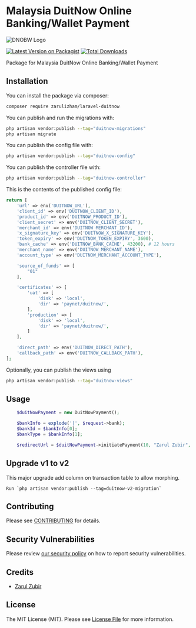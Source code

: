 # Malaysia DuitNow Online Banking/Wallet Payment

![DNOBW Logo](https://i.ibb.co/Bjc0Fyv/dnobw.png)

[![Latest Version on Packagist](https://img.shields.io/packagist/v/zarulizham/laravel-duitnow.svg?style=flat-square)](https://packagist.org/packages/zarulizham/laravel-duitnow)
[![Total Downloads](https://img.shields.io/packagist/dt/zarulizham/laravel-duitnow.svg?style=flat-square)](https://packagist.org/packages/zarulizham/laravel-duitnow)

Package for Malaysia DuitNow Online Banking/Wallet Payment

## Installation

You can install the package via composer:

```bash
composer require zarulizham/laravel-duitnow
```

You can publish and run the migrations with:

```bash
php artisan vendor:publish --tag="duitnow-migrations"
php artisan migrate
```

You can publish the config file with:

```bash
php artisan vendor:publish --tag="duitnow-config"
```

You can publish the controller file with:

```bash
php artisan vendor:publish --tag="duitnow-controller"
```

This is the contents of the published config file:

```php
return [
    'url' => env('DUITNOW_URL'),
    'client_id' => env('DUITNOW_CLIENT_ID'),
    'product_id' => env('DUITNOW_PRODUCT_ID'),
    'client_secret' => env('DUITNOW_CLIENT_SECRET'),
    'merchant_id' => env('DUITNOW_MERCHANT_ID'),
    'x_signature_key' => env('DUITNOW_X_SIGNATURE_KEY'),
    'token_expiry' => env('DUITNOW_TOKEN_EXPIRY', 3600),
    'bank_cache' => env('DUITNOW_BANK_CACHE', 43200), # 12 hours
    'merchant_name' => env('DUITNOW_MERCHANT_NAME'),
    'account_type' => env('DUITNOW_MERCHANT_ACCOUNT_TYPE'),

    'source_of_funds' => [
        "01"
    ],

    'certificates' => [
        'uat' => [
            'disk' => 'local',
            'dir' => 'paynet/duitnow/',
        ],
        'production' => [
            'disk' => 'local',
            'dir' => 'paynet/duitnow/',
        ]
    ],

    'direct_path' => env('DUITNOW_DIRECT_PATH'),
    'callback_path' => env('DUITNOW_CALLBACK_PATH'),
];
```

Optionally, you can publish the views using

```bash
php artisan vendor:publish --tag="duitnow-views"
```

## Usage

```php
    $duitNowPayment = new DuitNowPayment();

    $bankInfo = explode('|', $request->bank);
    $bankId = $bankInfo[0];
    $bankType = $bankInfo[1];

    $redirectUrl = $duitNowPayment->initiatePayment(10, "Zarul Zubir", $bankType, "Ref: " . rand(100, 200), $bankId, 'A1000001');
```

## Upgrade v1 to v2

This major upgrade add column on transaction table to allow morphing.

```
Run `php artisan vendor:publish --tag=duitnow-v2-migration`
```

## Contributing

Please see [CONTRIBUTING](.github/CONTRIBUTING.md) for details.

## Security Vulnerabilities

Please review [our security policy](../../security/policy) on how to report security vulnerabilities.

## Credits

-   [Zarul Zubir](https://github.com/zarulizham)

## License

The MIT License (MIT). Please see [License File](LICENSE.md) for more information.
